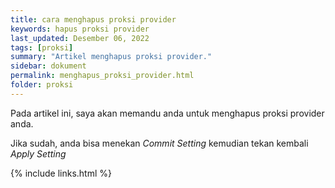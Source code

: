 ```yaml
---
title: cara menghapus proksi provider
keywords: hapus proksi provider
last_updated: Desember 06, 2022
tags: [proksi]
summary: "Artikel menghapus proksi provider."
sidebar: dokument
permalink: menghapus_proksi_provider.html
folder: proksi
---
```


Pada artikel ini, saya akan memandu anda untuk menghapus proksi provider anda.



Jika sudah, anda bisa menekan *Commit Setting* kemudian tekan kembali *Apply Setting*

{% include links.html %}